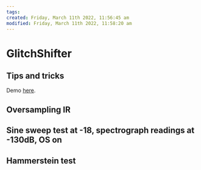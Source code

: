 ```yaml
---
tags: 
created: Friday, March 11th 2022, 11:56:45 am
modified: Friday, March 11th 2022, 11:58:20 am
---
```


# GlitchShifter

## Tips and tricks
Demo [here](https://www.airwindows.com/glitchshifter/).

## Oversampling IR

## Sine sweep test at -18, spectrograph readings at -130dB, OS on

## Hammerstein test